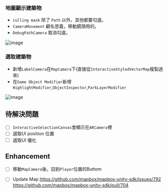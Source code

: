 ### 地圖顯示建築物
* `culling mask` 除了 `Path` 以外，其他都要勾選。
* `CameraMovement` 顧名思義，移動鏡頭用的。
* `DebugPathCamera` 取消勾選。

![image](https://user-images.githubusercontent.com/38349902/40708021-e4e2a638-6424-11e8-8335-f5da65bd6fe5.png)

### 選取建築物
* 新增`LabelCamera`在`MapCamera`下(直接從`InteractiveStyledVectorMap`複製過來)
* 在`Game Object Modifier`新增`HighlightModifier`,`ObjectInspector`,`ParkLayerModifier`

![image](https://user-images.githubusercontent.com/38349902/40709596-204ef448-6429-11e8-9c68-51bd2298b49c.png)

## 待解決問題
- [ ] `InteractiveSelectionCanvas`會顯示在`ARCamera`裡
- [ ] 選取UI position 位置
- [ ] 選取UI 優化 

## Enhancement
- [ ] 移動`MapCamera`後，回到`Player`位置的Buttom
- [ ] Update Map 
https://github.com/mapbox/mapbox-unity-sdk/issues/792      
https://github.com/mapbox/mapbox-unity-sdk/pull/704 
                
                  



